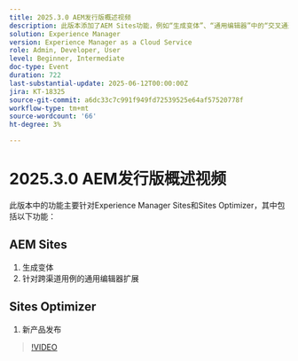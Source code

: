 ```yaml
---
title: 2025.3.0 AEM发行版概述视频
description: 此版本添加了AEM Sites功能，例如“生成变体”、“通用编辑器”中的“交叉通道”支持以及Sites Optimizer中的新产品发布。
solution: Experience Manager
version: Experience Manager as a Cloud Service
role: Admin, Developer, User
level: Beginner, Intermediate
doc-type: Event
duration: 722
last-substantial-update: 2025-06-12T00:00:00Z
jira: KT-18325
source-git-commit: a6dc33c7c991f949fd72539525e64af57520778f
workflow-type: tm+mt
source-wordcount: '66'
ht-degree: 3%

---
```



# 2025.3.0 AEM发行版概述视频

此版本中的功能主要针对Experience Manager Sites和Sites Optimizer，其中包括以下功能：

## AEM Sites

1. 生成变体
1. 针对跨渠道用例的通用编辑器扩展

## Sites Optimizer

1. 新产品发布

>[!VIDEO](https://video.tv.adobe.com/v/3463859/?learn=on&enablevpops)
